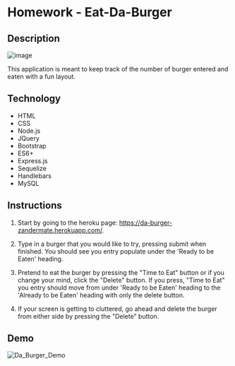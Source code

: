 # Homework - Eat-Da-Burger

## Description

![image](https://user-images.githubusercontent.com/54219054/71129707-a76da780-21b5-11ea-9df2-027b4bf97a35.png)

This application is meant to keep track of the number of burger entered and eaten with a fun layout.

## Technology

* HTML
* CSS
* Node.js
* JQuery
* Bootstrap
* ES6+
* Express.js
* Sequelize
* Handlebars
* MySQL

## Instructions

1. Start by going to the heroku page: https://da-burger-zandermate.herokuapp.com/.

2. Type in a burger that you would like to try, pressing submit when finished. You should see you entry populate under the 'Ready to be Eaten' heading.

3. Pretend to eat the burger by pressing the "Time to Eat" button or if you change your mind, click the "Delete" button. If you press, "Time to Eat" you entry should move from under 'Ready to be Eaten' heading to the 'Already to be Eaten' heading with only the delete button.

4. If your screen is getting to cluttered, go ahead and delete the burger from either side by pressing the "Delete" button.

## Demo

![Da_Burger_Demo](https://media.giphy.com/media/f3iiOnD84szrrssKmE/giphy.gif)